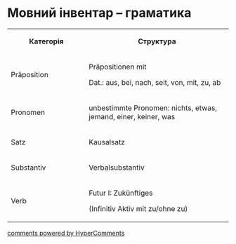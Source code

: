 <div id="hypercomments_widget" class="js-hypercomments-widget invisible"></div>

# Мовний інвентар – граматика

<table>
<tbody>
<tr>
<td style="text-align: center;" width="217">
<p><strong>Категорія</strong></p>
</td>
<td style="text-align: center;" width="444">
<p><strong>Структура</strong></p>
</td>
</tr>
<tr>
<td width="217">
<p>Pr&auml;position</p>
</td>
<td width="444">
<p>Pr&auml;positionen mit</p>
<p>Dat.: aus, bei, nach, seit, von, mit, zu, ab</p>
</td>
</tr>
<tr>
<td width="217">
<p>Pronomen</p>
</td>
<td width="444">
<p>unbestimmte Pronomen: nichts, etwas, jemand, einer, keiner, was</p>
</td>
</tr>
<tr>
<td width="217">
<p>Satz</p>
</td>
<td width="444">
<p>Kausalsatz&nbsp;</p>
</td>
</tr>
<tr>
<td width="217">
<p>Substantiv</p>
</td>
<td width="444">
<p>Verbalsubstantiv</p>
</td>
</tr>
<tr>
<td width="217">
<p>Verb</p>
</td>
<td width="444">
<p>Futur I: Zuk&uuml;nftiges</p>
<p>(Infinitiv Aktiv mit zu/ohne zu)</p>
</td>
</tr>
</tbody>
</table>

<div class="js-hypercomments-container">
    <a href="http://hypercomments.com" class="hc-link" title="comments widget">comments powered by HyperComments</a>
</div>
